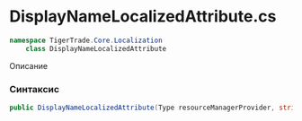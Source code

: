 
# DisplayNameLocalizedAttribute.cs
```csharp
namespace TigerTrade.Core.Localization  
    class DisplayNameLocalizedAttribute
```

Описание

### Синтаксис
```csharp
public DisplayNameLocalizedAttribute(Type resourceManagerProvider, string resourceKey)
```
